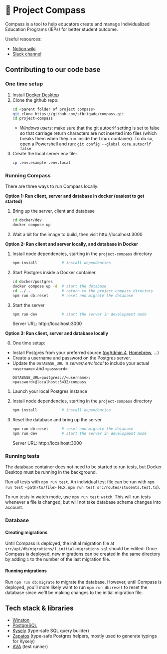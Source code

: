 # 🧭 Project Compass

Compass is a tool to help educators create and manage Individualized Education Programs (IEPs) for better student outcome.

Useful resources:

- [Notion wiki](https://www.notion.so/Compass-source-of-truth-9a02b2ee92144ef99d51999e74ccde1c)
- [Slack channel](https://sfbrigade.slack.com/archives/C01R8E75N1K)

## Contributing to our code base

### One time setup

1. Install [Docker Desktop](https://www.docker.com/products/docker-desktop/)
2. Clone the github repo:
   ```sh
   cd <parent folder of project compass>
   git clone https://github.com/sfbrigade/compass.git
   cd project-compass
   ```
   - _Windows users_: make sure that the git autocrlf setting is set to false so that carriage return characters are not inserted into files (which breaks them when they run inside the Linux container). To do so, open a Powershell and run: `git config --global core.autocrlf false`
3. Create the local server env file:
   ```sh
   cp .env.example .env.local
   ```

### Running Compass

There are three ways to run Compass locally:

**Option 1: Run client, server and database in docker (easiest to get started)**

1. Bring up the server, client and database

   ```sh
   cd docker/dev
   docker compose up
   ```

2. Wait a bit for the image to build, then visit http://localhost:3000

**Option 2: Run client and server locally, and database in Docker**

1. Install node dependencies, starting in the `project-compass` directory

   ```sh
   npm install           # install dependencies
   ```

2. Start Postgres inside a Docker container

   ```sh
   cd docker/postgres
   docker compose up -d  # start the database
   cd ../..              # return to the project-compass directory
   npm run db:reset      # reset and migrate the database
   ```

3. Start the server

   ```sh
   npm run dev           # start the server in development mode
   ```

   Server URL: http://localhost:3000

**Option 3: Run client, server and database locally**

0. One time setup:

- Install Postgres from your preferred source ([pgAdmin 4](https://www.postgresql.org/download/), [Homebrew](https://wiki.postgresql.org/wiki/Homebrew), ...)
- Create a username and password on the Postgres server.
- Update the `DATABASE_URL` in _server/.env.local_ to include your actual `<username>` and `<password>`:
  ```
  DATABASE_URL=postgres://<username>:<password>@localhost:5432/compass
  ```

1. Launch your local Postgres instance

2. Install node dependencies, starting in the `project-compass` directory

   ```sh
   npm install           # install dependencies
   ```

3. Reset the database and bring up the server

   ```sh
   npm run db:reset      # reset and migrate the database
   npm run dev           # start the server in development mode
   ```

   Server URL: http://localhost:3000

### Running tests

The database container does not need to be started to run tests, but Docker Desktop must be running in the background.

Run all tests with `npm run test`. An individual test file can be run with `npm run test <path/to/file>` (e.x. `npm run test src/routes/students.test.ts`).

To run tests in watch mode, use `npm run test:watch`. This will run tests whenever a file is changed, but will not take database schema changes into account.

### Database

#### Creating migrations

Until Compass is deployed, the initial migration file at `src/api/db/migrations/1_initial-migrations.sql` should be edited. Once Compass is deployed, new migrations can be created in the same directory by adding `1` to the number of the last migration file.

#### Running migrations

Run `npm run db:migrate` to migrate the database. However, until Compass is deployed, you'll more likely want to run `npm run db:reset` to reset the database since we'll be making changes to the initial migration file.

## Tech stack & libraries

- [Winston](https://github.com/winstonjs/winston)
- [PostgreSQL](https://www.postgresql.org/)
- [Kysely](https://github.com/koskimas/kysely) (type-safe SQL query builder)
- [Zapatos](https://github.com/jawj/zapatos) (type-safe Postgres helpers, mostly used to generate typings for Kysely)
- [AVA](https://github.com/avajs/ava) (test runner)
